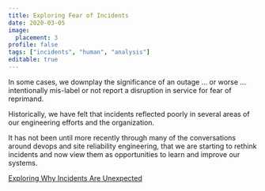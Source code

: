 ```yaml
---
title: Exploring Fear of Incidents
date: 2020-03-05
image:
  placement: 3
profile: false
tags: ["incidents", "human", "analysis"]
editable: true
---
```


In some cases, we downplay the significance of an outage ... or worse ... intentionally mis-label or not report a disruption in service for fear of reprimand.

Historically, we have felt that incidents reflected poorly in several areas of our engineering efforts and the organization.  

It has not been until more recently through many of the conversations around devops and site reliability engineering, that we are starting to rethink incidents and now view them as opportunities to learn and improve our systems.

[Exploring Why Incidents Are Unexpected](/post/exploring-why-incidents-are-unexpected/)
